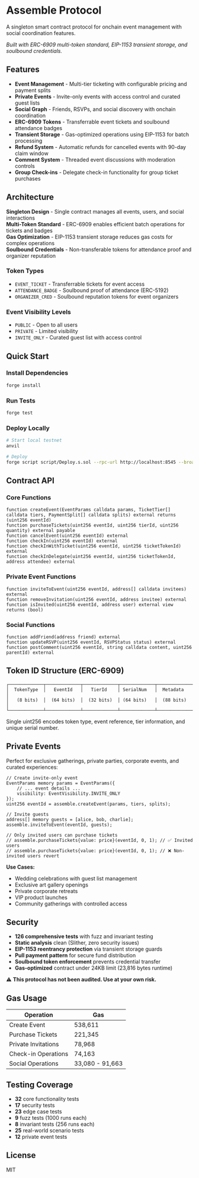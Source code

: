 # Assemble Protocol

A singleton smart contract protocol for onchain event management with social coordination features.

*Built with ERC-6909 multi-token standard, EIP-1153 transient storage, and soulbound credentials.*

## Features

- **Event Management** - Multi-tier ticketing with configurable pricing and payment splits
- **Private Events** - Invite-only events with access control and curated guest lists
- **Social Graph** - Friends, RSVPs, and social discovery with onchain coordination
- **ERC-6909 Tokens** - Transferrable event tickets and soulbound attendance badges
- **Transient Storage** - Gas-optimized operations using EIP-1153 for batch processing
- **Refund System** - Automatic refunds for cancelled events with 90-day claim window
- **Comment System** - Threaded event discussions with moderation controls
- **Group Check-ins** - Delegate check-in functionality for group ticket purchases

## Architecture

**Singleton Design** - Single contract manages all events, users, and social interactions  
**Multi-Token Standard** - ERC-6909 enables efficient batch operations for tickets and badges  
**Gas Optimization** - EIP-1153 transient storage reduces gas costs for complex operations  
**Soulbound Credentials** - Non-transferable tokens for attendance proof and organizer reputation

### Token Types
- `EVENT_TICKET` - Transferrable tickets for event access
- `ATTENDANCE_BADGE` - Soulbound proof of attendance (ERC-5192)  
- `ORGANIZER_CRED` - Soulbound reputation tokens for event organizers

### Event Visibility Levels
- `PUBLIC` - Open to all users
- `PRIVATE` - Limited visibility  
- `INVITE_ONLY` - Curated guest list with access control

## Quick Start

### Install Dependencies
```bash
forge install
```

### Run Tests
```bash
forge test
```

### Deploy Locally
```bash
# Start local testnet
anvil

# Deploy
forge script script/Deploy.s.sol --rpc-url http://localhost:8545 --broadcast
```

## Contract API

### Core Functions
```solidity
function createEvent(EventParams calldata params, TicketTier[] calldata tiers, PaymentSplit[] calldata splits) external returns (uint256 eventId)
function purchaseTickets(uint256 eventId, uint256 tierId, uint256 quantity) external payable
function cancelEvent(uint256 eventId) external
function checkIn(uint256 eventId) external
function checkInWithTicket(uint256 eventId, uint256 ticketTokenId) external
function checkInDelegate(uint256 eventId, uint256 ticketTokenId, address attendee) external
```

### Private Event Functions
```solidity
function inviteToEvent(uint256 eventId, address[] calldata invitees) external
function removeInvitation(uint256 eventId, address invitee) external  
function isInvited(uint256 eventId, address user) external view returns (bool)
```

### Social Functions  
```solidity
function addFriend(address friend) external
function updateRSVP(uint256 eventId, RSVPStatus status) external
function postComment(uint256 eventId, string calldata content, uint256 parentId) external
```

## Token ID Structure (ERC-6909)

```
┌─────────────┬─────────────┬─────────────┬─────────────┬─────────────┐
│  TokenType  │   EventId   │   TierId    │ SerialNum   │  Metadata   │
│   (8 bits)  │  (64 bits)  │  (32 bits)  │ (64 bits)   │  (88 bits)  │
└─────────────┴─────────────┴─────────────┴─────────────┴─────────────┘
```

Single uint256 encodes token type, event reference, tier information, and unique serial number.

## Private Events

Perfect for exclusive gatherings, private parties, corporate events, and curated experiences:

```solidity
// Create invite-only event
EventParams memory params = EventParams({
    // ... event details ...
    visibility: EventVisibility.INVITE_ONLY
});
uint256 eventId = assemble.createEvent(params, tiers, splits);

// Invite guests
address[] memory guests = [alice, bob, charlie];
assemble.inviteToEvent(eventId, guests);

// Only invited users can purchase tickets
// assemble.purchaseTickets{value: price}(eventId, 0, 1); // ✅ Invited users
// assemble.purchaseTickets{value: price}(eventId, 0, 1); // ❌ Non-invited users revert
```

**Use Cases:**
- Wedding celebrations with guest list management
- Exclusive art gallery openings
- Private corporate retreats
- VIP product launches
- Community gatherings with controlled access

## Security

- **126 comprehensive tests** with fuzz and invariant testing
- **Static analysis** clean (Slither, zero security issues)
- **EIP-1153 reentrancy protection** via transient storage guards
- **Pull payment pattern** for secure fund distribution
- **Soulbound token enforcement** prevents credential transfer
- **Gas-optimized** contract under 24KB limit (23,816 bytes runtime)

⚠️ **This protocol has not been audited. Use at your own risk.**

## Gas Usage

| Operation | Gas |
|-----------|-----|
| Create Event | 538,611 |
| Purchase Tickets | 221,345 |
| Private Invitations | 78,968 |
| Check-in Operations | 74,163 |
| Social Operations | 33,080 - 91,663 |

## Testing Coverage

- **32** core functionality tests
- **17** security tests  
- **23** edge case tests
- **9** fuzz tests (1000 runs each)
- **8** invariant tests (256 runs each)
- **25** real-world scenario tests
- **12** private event tests

## License

MIT